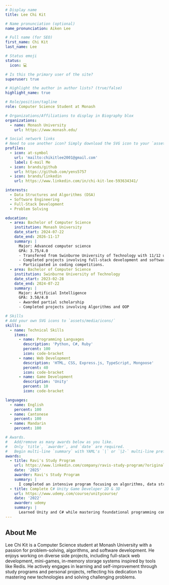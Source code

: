 ```yaml
---
# Display name
title: Lee Chi Kit

# Name pronunciation (optional)
name_pronunciation: Aiken Lee

# Full name (for SEO)
first_name: Chi Kit
last_name: Lee

# Status emoji
status:
  icon: 💻

# Is this the primary user of the site?
superuser: true

# Highlight the author in author lists? (true/false)
highlight_name: true

# Role/position/tagline
role: Computer Science Student at Monash

# Organizations/Affiliations to display in Biography blox
organizations:
  - name: Monash University
    url: https://www.monash.edu/

# Social network links
# Need to use another icon? Simply download the SVG icon to your `assets/media/icons/` folder.
profiles:
  - icon: at-symbol
    url: 'mailto:chikitlee2001@gmail.com'
    label: E-mail Me
  - icon: brands/github
    url: https://github.com/yens5757
  - icon: brands/linkedin
    url: https://www.linkedin.com/in/chi-kit-lee-593634341/

interests:
  - Data Structures and Algorithms (DSA)
  - Software Engineering
  - Full-Stack Development
  - Problem Solving

education:
  - area: Bachelor of Computer Science
    institution: Monash University 
    date_start: 2024-07-22
    date_end: 2026-11-17
    summary: |
      Major: Advanced computer science
      GPA: 3.75/4.0
      - Transfered from Swinburne University of Technology with 11/12 units credited.
      - Completed projects involving full-stack development and software engineering.
      - Participated in coding competitions.
  - area: Bachelor of Computer Science
    institution: Swinburne University of Technology
    date_start: 2023-02-28
    date_end: 2024-07-22
    summary: |
      Major: Artificial Intelligence
      GPA: 3.58/4.0
      - Awarded partial scholarship
      - Completed projects involving Algorithms and OOP

# Skills
# Add your own SVG icons to `assets/media/icons/`
skills:
  - name: Technical Skills
    items:
      - name: Programming Languages
        description: 'Python, C#, Ruby'
        percent: 100
        icon: code-bracket
      - name: Web Development
        description: 'HTML, CSS, Express.js, TypeScript, Mongoose'
        percent: 40
        icon: code-bracket
      - name: Game Development
        description: 'Unity'
        percent: 10
        icon: code-bracket

languages:
  - name: English
    percent: 100
  - name: Cantonese
    percent: 100
  - name: Mandarin
    percent: 100

# Awards.
#   Add/remove as many awards below as you like.
#   Only `title`, `awarder`, and `date` are required.
#   Begin multi-line `summary` with YAML's `|` or `|2-` multi-line prefix and indent 2 spaces below.
awards:
  - title: Ravi's Study Program
    url: https://www.linkedin.com/company/ravis-study-program/?originalSubdomain=au
    date: '2025'
    awarder: Ravi's Study Program
    summary: |
      I completed an intensive program focusing on algorithms, data structures, and coding efficiency. As well as gained insights into industry best practices by networking with professionals from Big Tech companies, learning about their technical expertise, problem-solving approaches, and career paths.
  - title: Complete C# Unity Game Developer 2D & 3D
    url: https://www.udemy.com/course/unitycourse/
    date: '2022'
    awarder: udemy
    summary: |
      Learned Unity and C# while mastering foundational programming concepts like object-oriented programming (OOP), event-driven design, singleton and factory design pattern.
---
```


## About Me

Lee Chi Kit is a Computer Science student at Monash University with a passion for problem-solving, algorithms, and software development. He enjoys working on diverse side projects, including full-stack web development, mini-games, in-memory storage systems inspired by tools like Redis. He actively engages in learning and self-improvement through study programs and personal projects, reflecting his dedication to mastering new technologies and solving challenging problems.
